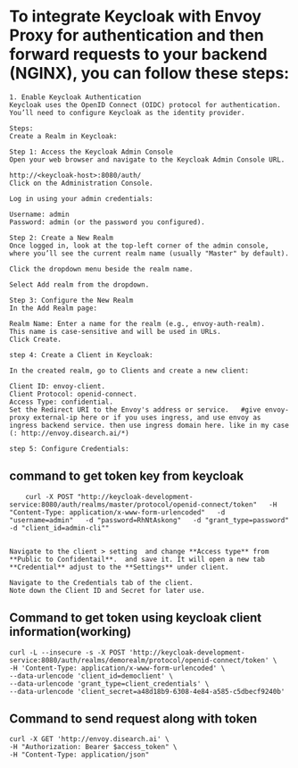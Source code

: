 # To integrate Keycloak with Envoy Proxy for authentication and then forward requests to your backend (NGINX), you can follow these steps:

    1. Enable Keycloak Authentication
    Keycloak uses the OpenID Connect (OIDC) protocol for authentication. You’ll need to configure Keycloak as the identity provider.
    
    Steps:
    Create a Realm in Keycloak:
    
    Step 1: Access the Keycloak Admin Console
    Open your web browser and navigate to the Keycloak Admin Console URL.
    
    http://<keycloak-host>:8080/auth/
    Click on the Administration Console.
    
    Log in using your admin credentials:
    
    Username: admin
    Password: admin (or the password you configured).
    
    Step 2: Create a New Realm
    Once logged in, look at the top-left corner of the admin console, where you’ll see the current realm name (usually "Master" by default).
    
    Click the dropdown menu beside the realm name.
    
    Select Add realm from the dropdown.
    
    Step 3: Configure the New Realm
    In the Add Realm page:
    
    Realm Name: Enter a name for the realm (e.g., envoy-auth-realm).
    This name is case-sensitive and will be used in URLs.
    Click Create.
    
    step 4: Create a Client in Keycloak:
    
    In the created realm, go to Clients and create a new client:
    
    Client ID: envoy-client.
    Client Protocol: openid-connect.
    Access Type: confidential.
    Set the Redirect URI to the Envoy's address or service.   #give envoy-proxy external-ip here or if you uses ingress, and use envoy as ingress backend service. then use ingress domain here. like in my case (: http://envoy.disearch.ai/*)
    
    step 5: Configure Credentials:



## command to get token key from keycloak

        curl -X POST "http://keycloak-development-service:8080/auth/realms/master/protocol/openid-connect/token"   -H "Content-Type: application/x-www-form-urlencoded"   -d "username=admin"   -d "password=RhNtAskong"   -d "grant_type=password"   -d "client_id=admin-cli""


    Navigate to the client > setting  and change **Access type** from **Public to Confidentail**.  and save it. It will open a new tab **Credential** adjust to the **Settings** under client.
    
    Navigate to the Credentials tab of the client.
    Note down the Client ID and Secret for later use.

## Command to get token using keycloak client information(working)
    
    curl -L --insecure -s -X POST 'http://keycloak-development-service:8080/auth/realms/demorealm/protocol/openid-connect/token' \
    -H 'Content-Type: application/x-www-form-urlencoded' \
    --data-urlencode 'client_id=democlient' \
    --data-urlencode 'grant_type=client_credentials' \
    --data-urlencode 'client_secret=a48d18b9-6308-4e84-a585-c5dbecf9240b'

## Command to send request along with token
    
    curl -X GET 'http://envoy.disearch.ai' \
    -H "Authorization: Bearer $access_token" \
    -H "Content-Type: application/json"

